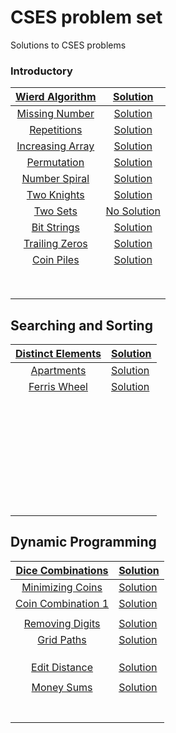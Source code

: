 # CSES problem set
Solutions to CSES problems

### Introductory



| [Wierd Algorithm](https://cses.fi/problemset/task/1068)  | [Solution](https://github.com/priyam314/CSES-problem-set/blob/main/introductory/weird_algorithm.cpp) |
| :------------------------------------------------------: | :----------------------------------------------------------: |
|  [Missing Number](https://cses.fi/problemset/task/1083)  | [Solution](https://github.com/priyam314/CSES-problem-set/blob/main/introductory/missing_number.cpp) |
|   [Repetitions](https://cses.fi/problemset/task/1069)    | [Solution](https://github.com/priyam314/CSES-problem-set/blob/main/introductory/Repetitions.cpp) |
| [Increasing Array](https://cses.fi/problemset/task/1094) | [Solution](https://github.com/priyam314/CSES-problem-set/blob/main/introductory/increasing_array.cpp) |
|   [Permutation](https://cses.fi/problemset/task/1070)    | [Solution](https://github.com/priyam314/CSES-problem-set/blob/main/introductory/permutations.cpp) |
|  [Number Spiral](https://cses.fi/problemset/task/1071)   | [Solution](https://github.com/priyam314/CSES-problem-set/blob/main/introductory/spiral.cpp) |
|   [Two Knights](https://cses.fi/problemset/task/1072)    | [Solution](https://github.com/priyam314/CSES-problem-set/blob/main/introductory/twoKnights.cpp) |
|     [Two Sets](https://cses.fi/problemset/task/1092)     |                       [No Solution]()                        |
|   [Bit Strings](https://cses.fi/problemset/task/1617)    | [Solution](https://github.com/priyam314/CSES-problem-set/blob/main/introductory/bitStrings.cpp) |
|  [Trailing Zeros](https://cses.fi/problemset/task/1618)  | [Solution](https://github.com/priyam314/CSES-problem-set/blob/main/introductory/trailingZeros.cpp) |
|    [Coin Piles](https://cses.fi/problemset/task/1754)    | [Solution](https://github.com/priyam314/CSES-problem-set/blob/main/introductory/coinPiles.cpp) |
|                                                          |                                                              |
|                                                          |                                                              |
|                                                          |                                                              |
|                                                          |                                                              |
|                                                          |                                                              |
|                                                          |                                                              |
|                                                          |                                                              |
|                                                          |                                                              |

## Searching and Sorting

| [Distinct Elements](https://cses.fi/problemset/task/1621/) | [Solution](https://github.com/priyam314/CSES-problem-set/blob/main/searching_and_sorting/distinctNumber.cpp) |
| :--------------------------------------------------------: | ------------------------------------------------------------ |
|    [Apartments](https://cses.fi/problemset/task/1084/)     | [Solution](https://github.com/priyam314/CSES-problem-set/blob/main/searching_and_sorting/apartments.cpp) |
|   [Ferris Wheel](https://cses.fi/problemset/task/1090/)    | [Solution](https://github.com/priyam314/CSES-problem-set/blob/main/searching_and_sorting/ferrisWheel.cpp) |
|                                                            |                                                              |
|                                                            |                                                              |
|                                                            |                                                              |
|                                                            |                                                              |
|                                                            |                                                              |
|                                                            |                                                              |
|                                                            |                                                              |
|                                                            |                                                              |
|                                                            |                                                              |
|                                                            |                                                              |
|                                                            |                                                              |
|                                                            |                                                              |
|                                                            |                                                              |
|                                                            |                                                              |
|                                                            |                                                              |
|                                                            |                                                              |
|                                                            |                                                              |
|                                                            |                                                              |
|                                                            |                                                              |
|                                                            |                                                              |
|                                                            |                                                              |
|                                                            |                                                              |
|                                                            |                                                              |
|                                                            |                                                              |
|                                                            |                                                              |
|                                                            |                                                              |
|                                                            |                                                              |
|                                                            |                                                              |
|                                                            |                                                              |
|                                                            |                                                              |
|                                                            |                                                              |
|                                                            |                                                              |



## Dynamic Programming

|  [Dice Combinations](https://cses.fi/problemset/task/1633)  | [Solution](https://github.com/priyam314/CSES-problem-set/blob/main/dynamic_programming/dice_combinations.cpp) |
| :---------------------------------------------------------: | ------------------------------------------------------------ |
|  [Minimizing Coins](https://cses.fi/problemset/task/1634)   | [Solution](https://github.com/priyam314/CSES-problem-set/blob/main/dynamic_programming/minimizingCoins.cpp) |
| [Coin Combination 1](https://cses.fi/problemset/task/1635/) | [Solution](https://github.com/priyam314/CSES-problem-set/blob/main/dynamic_programming/coinCombination1.cpp) |
|                                                             |                                                              |
|   [Removing Digits](https://cses.fi/problemset/task/1637)   | [Solution](https://github.com/priyam314/CSES-problem-set/blob/main/dynamic_programming/removingDigits.cpp) |
|     [Grid Paths](https://cses.fi/problemset/task/1638/)     | [Solution](https://github.com/priyam314/CSES-problem-set/blob/main/dynamic_programming/gridPaths.cpp) |
|                                                             |                                                              |
|                                                             |                                                              |
|                                                             |                                                              |
|   [Edit Distance](https://cses.fi/problemset/task/1639/)    | [Solution](https://github.com/priyam314/CSES-problem-set/blob/main/dynamic_programming/editDistance.cpp) |
|                                                             |                                                              |
|     [Money Sums](https://cses.fi/problemset/task/1745/)     | [Solution](https://github.com/priyam314/CSES-problem-set/blob/main/dynamic_programming/moneySums.cpp) |
|                                                             |                                                              |
|                                                             |                                                              |
|                                                             |                                                              |
|                                                             |                                                              |
|                                                             |                                                              |
|                                                             |                                                              |
|                                                             |                                                              |

